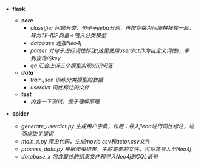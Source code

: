- **flask**
  - ***core***
    - *classifier  问题分类，句子=>jieba分词，再按空格为间隔拼接在一起，转为TF-IDF向量=>喂入分类模型*
    - *database  连接Neo4j*
    - *parser  对句子进行词性标注(这里使用userdict作为自定义词性)，拿到查询的key*
    - *qa  汇合上诉三个模型实现知识问答*
  - ***data***
    - *train.json  训练分类模型的数据*
    - *userdict  词性标注的文件*
  - ***test***
    - *内含一下测试，便于理解原理*
- **spider**

  - *generate_userdict.py  生成用户字典，作用：导入jieba进行词性标注，进而提取关键词*
  - *main_x.py  爬虫代码，生成movie.csv和actor.csv文件*
  - *process_data.py  根据爬虫结果，生成需要的文件，可将其导入至Neo4j*
  - *database_x  包含最终的结果文件和导入Neo4j的CQL语句*

​	

